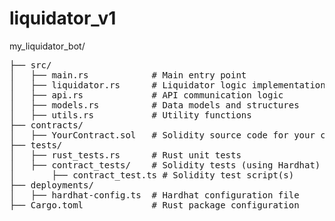 # liquidator_v1

my_liquidator_bot/

<pre>
├── src/
│   ├── main.rs            # Main entry point
│   ├── liquidator.rs      # Liquidator logic implementation
│   ├── api.rs             # API communication logic
│   ├── models.rs          # Data models and structures
│   ├── utils.rs           # Utility functions
├── contracts/
│   ├── YourContract.sol   # Solidity source code for your custom contract
├── tests/
│   ├── rust_tests.rs      # Rust unit tests
│   ├── contract_tests/    # Solidity tests (using Hardhat)
│       ├── contract_test.ts # Solidity test script(s)
├── deployments/
│   ├── hardhat-config.ts  # Hardhat configuration file
├── Cargo.toml             # Rust package configuration
</pre>